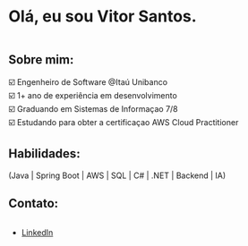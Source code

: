 # Olá, eu sou Vitor Santos.
 <div style="display: inline-block"></div>
 
 ## Sobre mim:

<ul style="list-style-type: none; padding-left: 0; margin: 0;">
  <li>☑️ Engenheiro de Software @Itaú Unibanco</li>
  <li>☑️ 1+ ano de experiência em desenvolvimento</li>
  <li>☑️ Graduando em Sistemas de Informaçao 7/8</li>
  <li>☑️ Estudando para obter a certificaçao AWS Cloud Practitioner</li>
</ul>

 
 ## Habilidades:
 <div style="display: inline-block">
(Java | Spring Boot | AWS | SQL | C# | .NET | Backend | IA)
 </div>
 
 ## Contato:
 <div style="display: inline-block">
   <ul>
     <li><a href="https://www.linkedin.com/in/vitor-santos-alves/">LinkedIn</a></li>
   </ul>
 </div>
 
